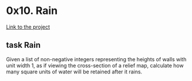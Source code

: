 # 0x10. Rain
[Link to the project](https://intranet.hbtn.io/projects/508)

## task Rain
Given a list of non-negative integers representing the heights of walls with unit width 1, as if viewing the cross-section of a relief map, calculate how many square units of water will be retained after it rains.
